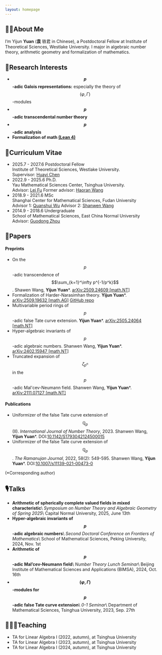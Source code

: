 ```yaml
---
layout: homepage
---
```


## 👨🏻About Me
I’m Yijun **Yuan** (**袁** 轶君 in Chinese), a Postdoctoral Fellow at Institute of Theoretical Sciences, Westlake University. I major in algebraic number theory, arithmetic geometry and formalization of mathematics.

## 🔬Research Interests
- **$$p$$-adic Galois representations:** especially the theory of $$(\varphi,\Gamma)$$-modules
- **$$p$$-adic transcendental number theory**
- **$$p$$-adic analysis**
- **Formalization of math [(Lean 4)](https://lean-lang.org/)**

## 👔Curriculum Vitae
- 2025.7 - 2027.6 Postdoctoral Fellow\
Institute of Theoretical Sciences, Westlake University.\
Supervisor: [Huayi Chen](https://chenhuayi.lab.westlake.edu.cn/)
- 2022.9 - 2025.6 Ph.D.\
Yau Mathematical Sciences Center, Tsinghua University.\
Advisor: [Lei Fu](https://ymsc.tsinghua.edu.cn/en/info/1031/1888.htm)
Former advisor: [Haoran Wang](https://www.mathgenealogy.org/id.php?id=177851)
- 2018.9 - 2021.6 MSc\
Shanghai Center for Mathematical Sciences, Fudan University\
Advisor 1: [Quanshui Wu](https://scms.fudan.edu.cn/info/2459/2712.htm)
Advisor 2: [Shanwen Wang](http://math.ruc.edu.cn/ywb/Faculty/Inserviceteacher/AssociateProfessor/58479b66a01640068876c2262b6e3c9c.htm)
- 2014.9 - 2018.6 Undergraduate\
School of Mathematical Sciences, East China Normal University\
Advisor: [Guodong Zhou](https://math.ecnu.edu.cn/~gdzhou/intro.html)

## 📓Papers
#### Preprints
- On the $$p$$-adic transcendence of $$\sum_{k=1}^\infty p^{-1/p^k}$$. Shawen Wang, **Yijun Yuan***. [arXiv:2509.24609 [math.NT]](https://arxiv.org/abs/2509.24609)
- Formalization of Harder-Narasimhan theory. **Yijun Yuan***. [arXiv:2509.19632 [math.AG]](https://arxiv.org/abs/2509.19632) [GitHub repo](https://github.com/YijunYuan/HarderNarasimhan)
- Multivariable period rings of $$p$$-adic false Tate curve extension. **Yijun Yuan***. [arXiv:2505.24064 [math.NT]](https://arxiv.org/abs/2505.24064)
- Hyper-algebraic invariants of $$p$$-adic algebraic numbers. Shanwen Wang, **Yijun Yuan***. [arXiv:2402.15947 [math.NT]](https://arxiv.org/abs/2402.15947)
- Truncated expansion of $$\zeta_{p^n}$$ in the $$p$$-adic Mal'cev-Neumann field. Shanwen Wang, **Yijun Yuan***. [arXiv:2111.07127 [math.NT]](https://arxiv.org/abs/2111.07127)

#### Publications
- Uniformizer of the false Tate curve extension of $$\mathbb{Q}_p$$ (II). *International Journal of Number Theory*, 2023. Shanwen Wang, **Yijun Yuan***. DOI:[10.1142/S1793042124500015](https://doi.org/10.1142/S1793042124500015)
- Uniformizer of the false Tate curve extension of $$\mathbb{Q}_p$$. *The Ramanujan Journal*, 2022, 58(2): 549-595. Shanwen Wang, **Yijun Yuan***. DOI:[10.1007/s11139-021-00473-0](https://doi.org/10.1007/s11139-021-00473-0)

(*Corresponding author)

## 🎙Talks
- **Arithmetic of spherically complete valued fields in mixed characteristic**\\
*Symposium on Number Theory and Algebraic Geometry of Spring 2025*\\
Capital Normal University, 2025, June 13th
- **Hyper-algebraic invariants of $$p$$-adic algebraic numbers**\\
*Second Doctoral Conference on Frontiers of Mathematics*\\
School of Mathematical Sciences, Peking University, 2024, Nov. 1st
- **Arithmetic of $$p$$-adic Mal’cev-Neumann field**\\
*Number Theory Lunch Seminar*\\
Beijing Institute of Mathematical Sciences and Applications (BIMSA), 2024, Oct. 16th
- **$$(\varphi, \Gamma)$$-modules for $$p$$-adic false Tate curve extension**\\
*0-1 Seminar*\\
Department of Mathematical Sciences, Tsinghua University, 2023, Sep. 27th

## 👨🏻‍🏫Teaching
- TA for Linear Algebra I (2022, autumn), at Tsinghua University
- TA for Linear Algebra I (2023, autumn), at Tsinghua University
- TA for Linear Algebra I (2024, autumn), at Tsinghua University
